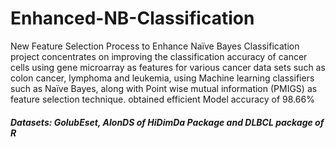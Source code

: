 # Enhanced-NB-Classification

New Feature Selection Process to Enhance Naïve Bayes Classification project concentrates on improving the classification accuracy of cancer cells using gene microarray as features for various cancer data sets such as colon cancer, lymphoma and leukemia, using Machine learning classifiers such as Naïve Bayes, along with Point wise mutual information (PMIGS) as feature selection technique. obtained efficient Model accuracy of 98.66%

##### Datasets: GolubEset, AlonDS of HiDimDa Package and DLBCL package of R
